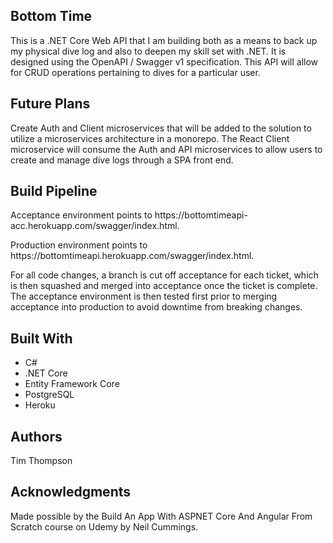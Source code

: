 <h2>Bottom Time</h2>
<p>This is a .NET Core Web API that I am building both as a means to back up my physical dive log and also to deepen my skill set with .NET. It is designed using the OpenAPI / Swagger v1 specification. This API will allow for CRUD operations pertaining to dives for a particular user.</p>

<h2>Future Plans</h2>
<p>Create Auth and Client microservices that will be added to the solution to utilize a microservices architecture in a monorepo. The React Client microservice will consume the Auth and API microservices to allow users to create and manage dive logs through a SPA front end.</p>

<h2>Build Pipeline</h2>
<p>Acceptance environment points to https://bottomtimeapi-acc.herokuapp.com/swagger/index.html.</p>
<p>Production environment points to https://bottomtimeapi.herokuapp.com/swagger/index.html.</p>
<p>For all code changes, a branch is cut off acceptance for each ticket, which is then squashed and merged into acceptance once the ticket is complete. The acceptance environment is then tested first prior to merging acceptance into production to avoid downtime from breaking changes.</p>

<h2>Built With</h2>
  <ul>
    <li>C#
    <li>.NET Core
    <li>Entity Framework Core
    <li>PostgreSQL
    <li>Heroku
  </ul>

<h2>Authors</h2>
<p>Tim Thompson</p>

<h2>Acknowledgments</h2>
<p>Made possible by the Build An App With ASPNET Core And Angular From Scratch course on Udemy by Neil Cummings.</p>
